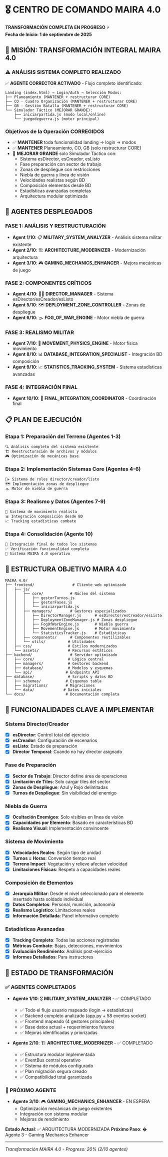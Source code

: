 # 🎖️ CENTRO DE COMANDO MAIRA 4.0
**TRANSFORMACIÓN COMPLETA EN PROGRESO** ⚡  
**Fecha de Inicio: 1 de septiembre de 2025**

## 🚀 MISIÓN: TRANSFORMACIÓN INTEGRAL MAIRA 4.0

### ⚠️ ANÁLISIS SISTEMA COMPLETO REALIZADO
✅ **AGENTE CORRECTOR ACTIVADO** - Flujo completo identificado:
```
Landing (index.html) → Login/Auth → Selección Modos:
├── Planeamiento (MANTENER + restructurar CORE)
├── CO - Cuadro Organización (MANTENER + restructurar CORE)  
├── GB - Gestión Batalla (MANTENER + restructurar CORE)
└── Simulador Táctico (MEJORAR GRANDE):
    ├── iniciarpartida.js (modo local/online)
    └── juegodeguerra.js (motor principal)
```

### Objetivos de la Operación CORREGIDOS
- ✅ **MANTENER** toda funcionalidad landing → login → modos
- ✅ **MANTENER** Planeamiento, CO, GB (solo restructurar CORE)
- 🎯 **MEJORAR GRANDE** solo Simulador Táctico con:
  - Sistema esDirector, esCreador, esListo
  - Fase preparación con sector de trabajo
  - Zonas de despliegue con restricciones
  - Niebla de guerra y línea de visión
  - Velocidades realistas según BD
  - Composición elementos desde BD
  - Estadísticas avanzadas completas
  - Arquitectura modular optimizada

## 🤖 AGENTES DESPLEGADOS

### FASE 1: ANÁLISIS Y RESTRUCTURACIÓN
- **Agent 1/10**: 📋 **MILITARY_SYSTEM_ANALYZER** - Análisis sistema militar existente
- **Agent 2/10**: 🏗️ **ARCHITECTURE_MODERNIZER** - Modernización arquitectura
- **Agent 3/10**: 🎮 **GAMING_MECHANICS_ENHANCER** - Mejora mecánicas de juego

### FASE 2: COMPONENTES CRÍTICOS  
- **Agent 4/10**: 👨‍✈️ **DIRECTOR_MANAGER** - Sistema esDirector/esCreador/esListo
- **Agent 5/10**: 🗺️ **DEPLOYMENT_ZONE_CONTROLLER** - Zonas de despliegue
- **Agent 6/10**: 🌫️ **FOG_OF_WAR_ENGINE** - Motor niebla de guerra

### FASE 3: REALISMO MILITAR
- **Agent 7/10**: 🚗 **MOVEMENT_PHYSICS_ENGINE** - Motor física movimiento
- **Agent 8/10**: 📊 **DATABASE_INTEGRATION_SPECIALIST** - Integración BD composición
- **Agent 9/10**: 📈 **STATISTICS_TRACKING_SYSTEM** - Sistema estadísticas avanzadas

### FASE 4: INTEGRACIÓN FINAL
- **Agent 10/10**: 🔗 **FINAL_INTEGRATION_COORDINATOR** - Coordinación final

## 📋 PLAN DE EJECUCIÓN

### Etapa 1: Preparación del Terreno (Agentes 1-3)
```bash
🔍 Análisis completo del sistema existente
🏗️ Reestructuración de archivos y módulos  
🎮 Optimización de mecánicas base
```

### Etapa 2: Implementación Sistemas Core (Agentes 4-6)
```bash
👨‍✈️ Sistema de roles director/creador/listo
🗺️ Implementación zonas de despliegue
🌫️ Motor de niebla de guerra
```

### Etapa 3: Realismo y Datos (Agentes 7-9)
```bash
🚗 Sistema de movimiento realista
📊 Integración composición desde BD
📈 Tracking estadísticas combate
```

### Etapa 4: Consolidación (Agente 10)
```bash
🔗 Integración final de todos los sistemas
✅ Verificación funcionalidad completa
🚀 Sistema MAIRA 4.0 operativo
```

## 📁 ESTRUCTURA OBJETIVO MAIRA 4.0

```
MAIRA 4.0/
├── frontend/                 # Cliente web optimizado
│   ├── js/
│   │   ├── core/            # Núcleo del sistema
│   │   │   ├── gestorTurnos.js
│   │   │   ├── gestorFases.js  
│   │   │   └── iniciarpartida.js
│   │   ├── managers/        # Gestores especializados
│   │   │   ├── DirectorManager.js      # esDirector/esCreador/esListo
│   │   │   ├── DeploymentZoneManager.js # Zonas despliegue
│   │   │   ├── FogOfWarEngine.js       # Niebla guerra
│   │   │   ├── MovementEngine.js       # Motor movimiento
│   │   │   └── StatisticsTracker.js    # Estadísticas
│   │   ├── components/      # Componentes reutilizables
│   │   └── utils/          # Utilidades
│   ├── css/                # Estilos modernizados
│   └── assets/             # Recursos estáticos
├── backend/                 # Servidor optimizado
│   ├── core/               # Lógica central
│   ├── managers/           # Gestores backend
│   ├── database/           # Modelos y esquemas
│   └── api/               # Endpoints API
├── database/               # Scripts y datos BD
│   ├── schemas/           # Esquemas tabla
│   ├── migrations/        # Migraciones
│   └── data/             # Datos iniciales
└── docs/                  # Documentación completa
```

## 🎯 FUNCIONALIDADES CLAVE A IMPLEMENTAR

### Sistema Director/Creador
- [x] **esDirector**: Control total del ejercicio
- [x] **esCreador**: Configuración de escenarios  
- [x] **esListo**: Estado de preparación
- [x] **Director Temporal**: Cuando no hay director asignado

### Fase de Preparación
- [x] **Sector de Trabajo**: Director define área de operaciones
- [x] **Limitación de Tiles**: Solo cargar tiles del sector
- [x] **Zonas de Despliegue**: Azul y Rojo delimitadas
- [x] **Turnos de Despliegue**: Sin visibilidad del enemigo

### Niebla de Guerra
- [x] **Ocultación Enemigos**: Solo visibles en línea de visión
- [x] **Capacidades por Elemento**: Basado en características BD
- [x] **Realismo Visual**: Implementación convincente

### Sistema de Movimiento
- [x] **Velocidades Reales**: Según tipo de unidad
- [x] **Turnos = Horas**: Conversión tiempo real
- [x] **Terreno Impact**: Vegetación y relieve afectan velocidad
- [x] **Limitaciones Físicas**: Respeto a capacidades reales

### Composición de Elementos
- [x] **Jerarquía Militar**: Desde el nivel seleccionado para el elemento insertado hasta soldado individual
- [x] **Datos Completos**: Personal, munición, autonomía
- [x] **Realismo Logístico**: Limitaciones reales
- [x] **Información Detallada**: Panel informativo completo

### Estadísticas Avanzadas
- [x] **Tracking Completo**: Todas las acciones registradas
- [x] **Métricas Combate**: Bajas, detecciones, movimientos
- [x] **Evaluación Rendimiento**: Análisis post-ejercicio
- [x] **Informes Detallados**: Para instructores

## 🚀 ESTADO DE TRANSFORMACIÓN

### ✅ AGENTES COMPLETADOS
- **Agente 1/10**: 🎖️ **MILITARY_SYSTEM_ANALYZER** - ✅ COMPLETADO
  - ✅ Todo el flujo usuario mapeado (login → estadísticas)
  - ✅ Backend completo analizado (app.py + 58 eventos socket)
  - ✅ Frontend mapeado (4 gestores principales)
  - ✅ Base datos actual + requerimientos futuros
  - ✅ Mejoras identificadas y priorizadas

- **Agente 2/10**: 🏗️ **ARCHITECTURE_MODERNIZER** - ✅ COMPLETADO
  - ✅ Estructura modular implementada
  - ✅ EventBus central operativo
  - ✅ Sistema de módulos configurado
  - ✅ Plan migración segura creado
  - ✅ Compatibilidad total garantizada

### 🔄 PRÓXIMO AGENTE
- **Agente 3/10**: 🎮 **GAMING_MECHANICS_ENHANCER** - EN ESPERA
  - Optimización mecánicas de juego existentes
  - Integración con sistema modular
  - Mejoras de rendimiento

**Estado Actual**: ✅ ARQUITECTURA MODERNIZADA
**Próximo Paso**: � Agente 3 - Gaming Mechanics Enhancer

---
*Transformación MAIRA 4.0 - Progreso: 20% (2/10 agentes)*

